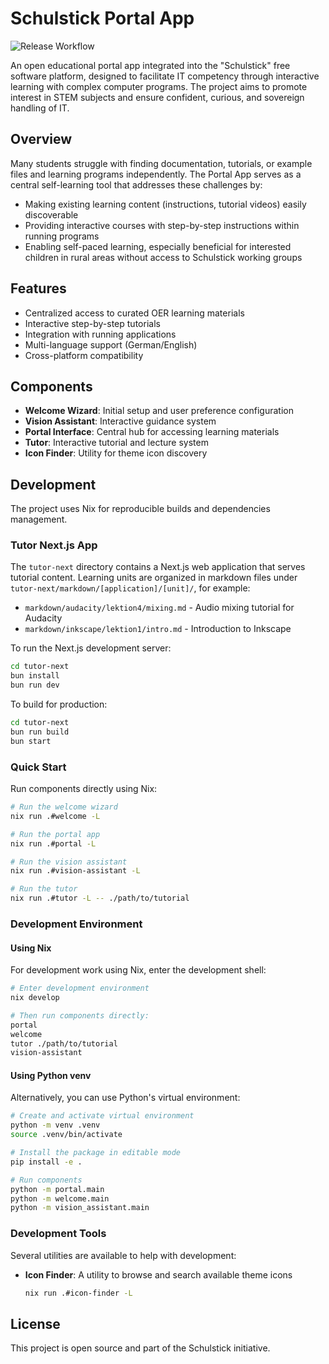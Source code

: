 # Schulstick Portal App
![Release Workflow](https://github.com/fsfw-dresden/schulstick-portal/actions/workflows/release.yml/badge.svg)

An open educational portal app integrated into the "Schulstick" free software platform, designed to facilitate IT competency through interactive learning with complex computer programs. The project aims to promote interest in STEM subjects and ensure confident, curious, and sovereign handling of IT.

## Overview

Many students struggle with finding documentation, tutorials, or example files and learning programs independently. The Portal App serves as a central self-learning tool that addresses these challenges by:

- Making existing learning content (instructions, tutorial videos) easily discoverable
- Providing interactive courses with step-by-step instructions within running programs
- Enabling self-paced learning, especially beneficial for interested children in rural areas without access to Schulstick working groups

## Features

- Centralized access to curated OER learning materials
- Interactive step-by-step tutorials
- Integration with running applications
- Multi-language support (German/English)
- Cross-platform compatibility

## Components

- **Welcome Wizard**: Initial setup and user preference configuration
- **Vision Assistant**: Interactive guidance system
- **Portal Interface**: Central hub for accessing learning materials
- **Tutor**: Interactive tutorial and lecture system
- **Icon Finder**: Utility for theme icon discovery

## Development

The project uses Nix for reproducible builds and dependencies management.

### Tutor Next.js App

The `tutor-next` directory contains a Next.js web application that serves tutorial content. Learning units are organized in markdown files under `tutor-next/markdown/[application]/[unit]/`, for example:

- `markdown/audacity/lektion4/mixing.md` - Audio mixing tutorial for Audacity
- `markdown/inkscape/lektion1/intro.md` - Introduction to Inkscape

To run the Next.js development server:

```bash
cd tutor-next
bun install
bun run dev
```

To build for production:

```bash
cd tutor-next
bun run build
bun start
```

### Quick Start

Run components directly using Nix:

```bash
# Run the welcome wizard
nix run .#welcome -L

# Run the portal app
nix run .#portal -L

# Run the vision assistant
nix run .#vision-assistant -L

# Run the tutor
nix run .#tutor -L -- ./path/to/tutorial
```

### Development Environment

#### Using Nix

For development work using Nix, enter the development shell:

```bash
# Enter development environment
nix develop

# Then run components directly:
portal
welcome
tutor ./path/to/tutorial
vision-assistant

```

#### Using Python venv

Alternatively, you can use Python's virtual environment:

```bash
# Create and activate virtual environment
python -m venv .venv
source .venv/bin/activate

# Install the package in editable mode
pip install -e .

# Run components
python -m portal.main
python -m welcome.main
python -m vision_assistant.main
```

### Development Tools

Several utilities are available to help with development:

- **Icon Finder**: A utility to browse and search available theme icons
  ```bash
  nix run .#icon-finder -L
  ```

## License

This project is open source and part of the Schulstick initiative.
